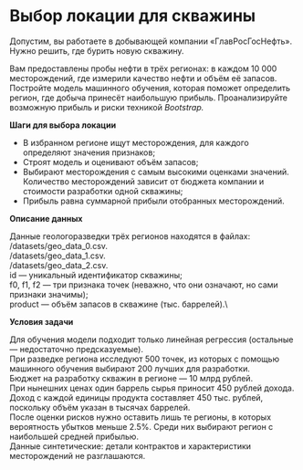 # Выбор локации для скважины
Допустим, вы работаете в добывающей компании «ГлавРосГосНефть». Нужно решить, где бурить новую скважину.

Вам предоставлены пробы нефти в трёх регионах: в каждом 10 000 месторождений, где измерили качество нефти и объём её запасов. Постройте модель машинного обучения, которая поможет определить регион, где добыча принесёт наибольшую прибыль. Проанализируйте возможную прибыль и риски техникой *Bootstrap.*

**Шаги для выбора локации**

- В избранном регионе ищут месторождения, для каждого определяют значения признаков;
- Строят модель и оценивают объём запасов;
- Выбирают месторождения с самым высокими оценками значений. Количество месторождений зависит от бюджета компании и стоимости разработки одной скважины;
- Прибыль равна суммарной прибыли отобранных месторождений. 

**Описание данных**

Данные геологоразведки трёх регионов находятся в файлах: \
/datasets/geo_data_0.csv.\
/datasets/geo_data_1.csv.\
/datasets/geo_data_2.csv.\
id — уникальный идентификатор скважины;\
f0, f1, f2 — три признака точек (неважно, что они означают, но сами признаки значимы);\
product — объём запасов в скважине (тыс. баррелей).\

**Условия задачи**

Для обучения модели подходит только линейная регрессия (остальные — недостаточно предсказуемые).\
При разведке региона исследуют 500 точек, из которых с помощью машинного обучения выбирают 200 лучших для разработки.\
Бюджет на разработку скважин в регионе — 10 млрд рублей.\
При нынешних ценах один баррель сырья приносит 450 рублей дохода. Доход с каждой единицы продукта составляет 450 тыс. рублей, поскольку объём указан в тысячах баррелей.\
После оценки рисков нужно оставить лишь те регионы, в которых вероятность убытков меньше 2.5%. Среди них выбирают регион с наибольшей средней прибылью.\
Данные синтетические: детали контрактов и характеристики месторождений не разглашаются.
